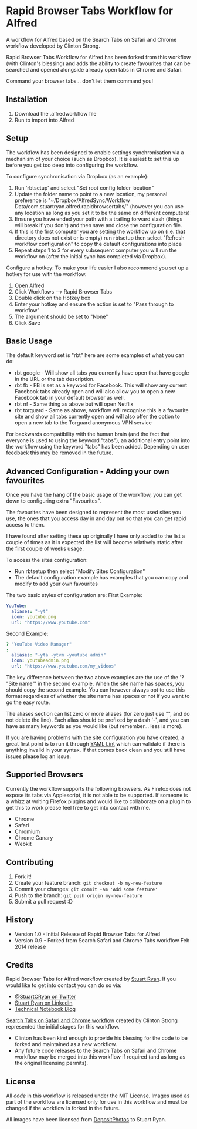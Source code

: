 # Rapid Browser Tabs Workflow for Alfred
A workflow for Alfred based on the Search Tabs on Safari and Chrome workflow developed by Clinton Strong.

Rapid Browser Tabs Workflow for Alfred has been forked from this workflow (with Clinton's blessing) and adds the ability to create favourites that can be searched and opened alongside already open tabs in Chrome and Safari.

Command your browser tabs... don't let them command you!

## Installation

1. Download the .alfredworkflow file
2. Run to import into Alfred

## Setup
The workflow has been designed to enable settings synchronisation via a mechanism of your choice (such as Dropbox). It is easiest to set this up before you get too deep into configuring the workflow.

To configure synchronisation via Dropbox (as an example):
1. Run 'rbtsetup' and select "Set root config folder location"
2. Update the folder name to point to a new location, my personal preference is "~/Dropbox/AlfredSync/Workflow Data/com.stuartryan.alfred.rapidbrowsertabs/" (however you can use any location as long as you set it to be the same on different computers)
3. Ensure you have ended your path with a trailing forward slash (things will break if you don't) and then save and close the configuration file. 
4. If this is the first computer you are setting the workflow up on (i.e. that directory does not exist or is empty) run rbtsetup then select "Refresh workflow configuration" to copy the default configurations into place
5. Repeat steps 1 to 3 for every subsequent computer you will run the workflow on (after the initial sync has completed via Dropbox).

Configure a hotkey:
To make your life easier I also recommend you set up a hotkey for use with the workflow. 
1. Open Alfred
2. Click Workflows --> Rapid Browser Tabs
3. Double click on the Hotkey box
4. Enter your hotkey and ensure the action is set to "Pass through to workflow"
5. The argument should be set to "None"
6. Click Save

## Basic Usage

The default keyword set is "rbt" here are some examples of what you can do:
* rbt google - Will show all tabs you currently have open that have google in the URL or the tab description.
* rbt fb - FB is set as a keyword for Facebook. This will show any current Facebook tabs already open and will also allow you to open a new Facebook tab in your default browser as well.
* rbt nf - Same thing as above but will open Netflix
* rbt torguard - Same as above, workflow will recognise this is a favourite site and show all tabs currently open and will also offer the option to open a new tab to the Torguard anonymous VPN service

For backwards compatibility with the human brain (and the fact that everyone is used to using the keyword "tabs"), an additional entry point into the workflow using the keyword "tabs" has been added. Depending on user feedback this may be removed in the future.

## Advanced Configuration - Adding your own favourites

Once you have the hang of the basic usage of the workflow, you can get down to configuring extra "Favourites".

The favourites have been designed to represent the most used sites you use, the ones that you access day in and day out so that you can get rapid access to them.

I have found after setting these up originally I have only added to the list a couple of times as it is expected the list will become relatively static after the first couple of weeks usage.

To access the sites configuration:
* Run rbtsetup then select "Modify Sites Configuration"
* The default configuration example has examples that you can copy and modify to add your own favourites

The two basic styles of configuration are:
First Example:
```YAML
YouTube: 
  aliases: "-yt"
  icon: youtube.png
  url: "https://www.youtube.com"
```
Second Example:

```YAML
? "YouTube Video Manager"
: 
  aliases: "-yta -ytvm -youtube admin"
  icon: youtubeadmin.png
  url: "https://www.youtube.com/my_videos"
```
The key difference between the two above examples are the use of the '? "Site name"' in the second example. When the site name has spaces, you should copy the second example. You can however always opt to use this format regardless of whether the site name has spaces or not if you want to go the easy route.

The aliases section can list zero or more aliases (for zero just use "", and do not delete the line). Each alias should be prefixed by a dash '-', and you can have as many keywords as you would like (but remember... less is more).

If you are having problems with the site configuration you have created, a great first point is to run it through [YAML Lint](http://www.yamllint.com/) which can validate if there is anything invalid in your syntax. If that comes back clean and you still have issues please log an issue.

## Supported Browsers

Currently the workflow supports the following browsers. As Firefox does not expose its tabs via Applescript, it is not able to be supported. If someone is a whizz at writing Firefox plugins and would like to collaborate on a plugin to get this to work please feel free to get into contact with me.
* Chrome
* Safari
* Chromium
* Chrome Canary
* Webkit

## Contributing

1. Fork it!
2. Create your feature branch: `git checkout -b my-new-feature`
3. Commit your changes: `git commit -am 'Add some feature'`
4. Push to the branch: `git push origin my-new-feature`
5. Submit a pull request :D

## History

* Version 1.0 - Initial Release of Rapid Browser Tabs for Alfred
* Version 0.9 - Forked from Search Safari and Chrome Tabs workflow Feb 2014 release

## Credits

Rapid Browser Tabs for Alfred workflow created by [Stuart Ryan](http://stuartryan.com). If you would like to get into contact you can do so via:
* [@StuartCRyan on Twitter](http://twitter.com/stuartcryan)
* [Stuart Ryan on LinkedIn](https://au.linkedin.com/in/stuartcryan)
* [Technical Notebook Blog](http://technicalnotebook.com)

[Search Tabs on Safari and Chrome workflow](http://www.alfredforum.com/topic/236-search-safari-and-chrome-tabs-updated-feb-8-2014/) created by Clinton Strong represented the initial stages for this workflow.
* Clinton has been kind enough to provide his blessing for the code to be forked and maintained as a new workflow.
* Any future code releases to the Search Tabs on Safari and Chrome workflow may be merged into this workflow if required (and as long as the original licensing permits).

## License

All *code* in this workflow is released under the MIT License. Images used as part of the workflow are licensed only for use in this workflow and must be changed if the workflow is forked in the future.

All images have been licensed from [DepositPhotos](http://depositphotos.com?ref=1682540) to Stuart Ryan.